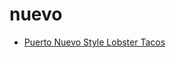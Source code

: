 # nuevo

 * [Puerto Nuevo Style Lobster Tacos](../../index/p/puerto-nuevo-style-lobster-tacos-107852.json)
